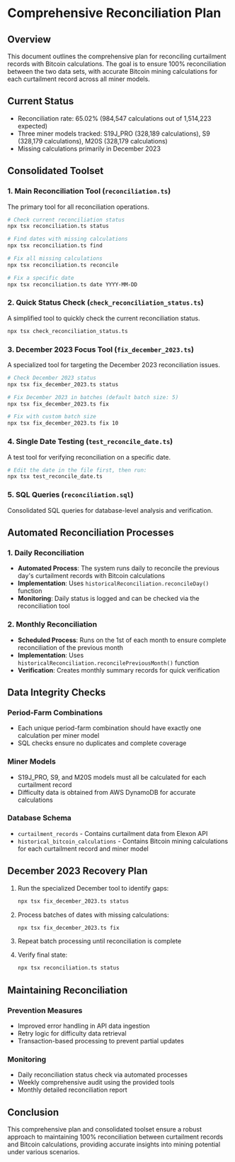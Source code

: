 # Comprehensive Reconciliation Plan

## Overview
This document outlines the comprehensive plan for reconciling curtailment records with Bitcoin calculations. The goal is to ensure 100% reconciliation between the two data sets, with accurate Bitcoin mining calculations for each curtailment record across all miner models.

## Current Status
- Reconciliation rate: 65.02% (984,547 calculations out of 1,514,223 expected)
- Three miner models tracked: S19J_PRO (328,189 calculations), S9 (328,179 calculations), M20S (328,179 calculations)
- Missing calculations primarily in December 2023

## Consolidated Toolset

### 1. Main Reconciliation Tool (`reconciliation.ts`)
The primary tool for all reconciliation operations.
```bash
# Check current reconciliation status
npx tsx reconciliation.ts status

# Find dates with missing calculations
npx tsx reconciliation.ts find

# Fix all missing calculations
npx tsx reconciliation.ts reconcile

# Fix a specific date
npx tsx reconciliation.ts date YYYY-MM-DD
```

### 2. Quick Status Check (`check_reconciliation_status.ts`)
A simplified tool to quickly check the current reconciliation status.
```bash
npx tsx check_reconciliation_status.ts
```

### 3. December 2023 Focus Tool (`fix_december_2023.ts`)
A specialized tool for targeting the December 2023 reconciliation issues.
```bash
# Check December 2023 status
npx tsx fix_december_2023.ts status

# Fix December 2023 in batches (default batch size: 5)
npx tsx fix_december_2023.ts fix

# Fix with custom batch size
npx tsx fix_december_2023.ts fix 10
```

### 4. Single Date Testing (`test_reconcile_date.ts`)
A test tool for verifying reconciliation on a specific date.
```bash
# Edit the date in the file first, then run:
npx tsx test_reconcile_date.ts
```

### 5. SQL Queries (`reconciliation.sql`)
Consolidated SQL queries for database-level analysis and verification.

## Automated Reconciliation Processes

### 1. Daily Reconciliation
- **Automated Process**: The system runs daily to reconcile the previous day's curtailment records with Bitcoin calculations
- **Implementation**: Uses `historicalReconciliation.reconcileDay()` function
- **Monitoring**: Daily status is logged and can be checked via the reconciliation tool

### 2. Monthly Reconciliation
- **Scheduled Process**: Runs on the 1st of each month to ensure complete reconciliation of the previous month
- **Implementation**: Uses `historicalReconciliation.reconcilePreviousMonth()` function
- **Verification**: Creates monthly summary records for quick verification

## Data Integrity Checks

### Period-Farm Combinations
- Each unique period-farm combination should have exactly one calculation per miner model
- SQL checks ensure no duplicates and complete coverage

### Miner Models
- S19J_PRO, S9, and M20S models must all be calculated for each curtailment record
- Difficulty data is obtained from AWS DynamoDB for accurate calculations

### Database Schema
- `curtailment_records` - Contains curtailment data from Elexon API
- `historical_bitcoin_calculations` - Contains Bitcoin mining calculations for each curtailment record and miner model

## December 2023 Recovery Plan

1. Run the specialized December tool to identify gaps:
   ```bash
   npx tsx fix_december_2023.ts status
   ```

2. Process batches of dates with missing calculations:
   ```bash
   npx tsx fix_december_2023.ts fix
   ```

3. Repeat batch processing until reconciliation is complete

4. Verify final state:
   ```bash
   npx tsx reconciliation.ts status
   ```

## Maintaining Reconciliation

### Prevention Measures
- Improved error handling in API data ingestion
- Retry logic for difficulty data retrieval
- Transaction-based processing to prevent partial updates

### Monitoring
- Daily reconciliation status check via automated processes
- Weekly comprehensive audit using the provided tools
- Monthly detailed reconciliation report

## Conclusion
This comprehensive plan and consolidated toolset ensure a robust approach to maintaining 100% reconciliation between curtailment records and Bitcoin calculations, providing accurate insights into mining potential under various scenarios.